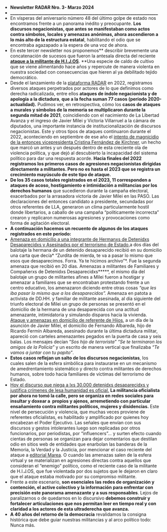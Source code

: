 - **Newsletter RADAR Nro. 3- Marzo 2024**
- **______________________________________________________________________**
- En vísperas del aniversario número 48 del último golpe de estado nos encontramos frente a un panorama inédito y preocupante. **Los discursos negacionistas, que antes se manifestaban como actos contra símbolos, locales y amenazas anónimas, ahora ascendieron a lo más alto de la estructura estatal**, habilitando el odio que se encontraba agazapado a la espera de una voz de ahora.
- En este tercer newsletter nos proponemos** describir brevemente una concatenación de sucesos que fueron la antesala directa del reciente **[**ataque a la militante de H.I.J.OS**](https://www.pagina12.com.ar/723116-el-testimonio-de-la-militante-atacada-un-gobierno-elegido-po)**. **Una especie de caldo de cultivo que se viene alimentando hace años y repercute de manera violenta en nuestra sociedad con consecuencias que hieren al ya debilitado tejido democrático.
- Desde el lanzamiento de la [plataforma RADAR](https://ra-dar.com.ar/) en 2022, registramos diversos ataques perpetrados por actores de lo que definimos como derecha radicalizada, entre ellos **ataques de índole negacionista y de apología a la dictadura**, **que a la fecha suman 77 casos (período 2020-actualidad).** Pudimos ver, en retrospectiva, cómo los **casos de ataques a murales y símbolos de la memoria se multiplicaron durante la segunda mitad de 2021**, coincidiendo con el nacimiento de La Libertad Avanza y el ingreso de Javier Milei y Victoria Villarruel a la cámara de diputados, una importante instancia de institucionalización de discursos negacionistas. Este y otros tipos de ataques continuaron durante el 2022, aconteciendo en septiembre de ese año el [intento de magnicidio de la entonces vicepresidenta Cristina Fernández de Kirchner](https://informes.revistacrisis.com.ar/la-violencia-avanza-1s/), un hecho que marcó un antes y un después dentro de esta creciente ola de violencia política, y que dejó al descubierto la incapacidad del sistema político para dar una respuesta acorde. **Hacia finales del 2022 registramos los primeros casos de agresiones negacionistas dirigidas directamente a militantes. Pero no es hasta el 2023 que se registra un crecimiento mayúsculo de este tipo de ataque.**
- **De los 35 casos totales registrados en el 2023, 11 corresponden a ataques de acoso, hostigamiento e intimidación a militancias por los derechos humanos** que sucedieron durante la campaña electoral, exacerbados por la arrasadora victoria de Javier Milei en las PASO. Las declaraciones del entonces candidato a presidente, secundadas por otros referentes de LLA, generaron un clima particularmente hostil donde libertarios, a caballo de una campaña “políticamente incorrecta” crearon y replicaron numerosas agresiones y provocaciones como forma de agitación electoral.
- **A continuación hacemos un recuento de algunos de los ataques registrados en este período:**
- [Amenaza en domicilio a una integrante de Hermanxs de Detenidxs Desaparecidxs y Asesinadxs por el terrorismo de Estado,](https://www.politicargentina.com/notas/202311/54761-amenazaron-a-una-militante-de-ddhh-te-va-a-pasar-lo-mismo-que-esos-que-desaparecimos.html)a dos días del balotaje la hermana de un detenido desaparecido recibió en su domicilio una carta que decía* “Zurdita de mierda, te va a pasar lo mismo que esos que desaparecimos. Forra. Ya te hicimos archivo”*. Fue la segunda amenaza que recibió en 20 días. Amenazas a militantes de Familiares y Compañerxs de Detenidxs Desaparecidxs*****, el mismo día del balotaje un grupo de militantes afines a Milei fueron a hostigar y amenazar a familiares que se encontraban protestando frente a un centro educativo, los amenazaron diciendo entre otras cosas *“que les iba pasar lo mismo que a los desaparecidos”.* Amenaza en patota a activista de DD.HH. y familiar de militante asesinada, al día siguiente del triunfo electoral de Milei un grupo de personas se presentó en el domicilio de la hermana de una desaparecida con una actitud amenazante, intimidatoria y simulando disparos hacia la vivienda. [Ataque y amenazas en domicilio de referente de Hijos](https://www.lavoz.com.ar/politica/energico-repudio-por-las-amenazas-a-un-integrante-de-hijos-cordoba/), a un día de la asunción de Javier Milei, el domicilio de Fernando Albareda, hijo de Ricardo Fermín Albareda, asesinado durante la última dictadura militar, apareció con carteles amenazantes pegados en la puerta de casa y seis balas. Los mensajes decían “*Sos hijo de terrorista” “Se te terminaron los amigos de la Policía”* y un escrito de manera vertical que finalizaba *“Te vamos a juntar con tu papito”*.
- **Estos casos reflejan un salto de los discursos negacionistas**, los cuales salen de la esfera simbólica para instaurarse en un mecanismo de amedrentamiento sistemático y directo contra militantes de derechos humanos, sobre todo hacia familiares de víctimas del terrorismo de Estado.
- [Hoy el discurso que niega a lxs 30.000 detenidxs desaparecidxs y justifica crímenes de lesa humanidad es oficial.](https://informes.revistacrisis.com.ar/los-dinosaurios-no-van-a-desaparecer/) **La militancia oficialista por ahora no tomó la calle, pero se organiza en redes sociales para insultar y doxear a  propios y ajenos, arremetiendo con particular ensañamiento contra militantes políticos, mujeres y disidencias.** Este nivel de persecución y violencia, que muchas veces proviene de referentes oficialistas, es habilitado y amplificado por quienes hoy encabezan el Poder Ejecutivo. Las señales que envían con sus discursos y gestos intolerantes luego son replicadas por otros funcionarios, por periodistas, por “influencers”... y surten efecto cuando cientas de personas se organizan para dejar comentarios que destilan odio en sitios web de entidades que enarbolan las banderas de la Memoria, la Verdad y la Justicia, por mencionar el caso reciente del ataque a [editorial Marea](https://www.pagina12.com.ar/722285-un-atentado-digital-contra-una-editorial-especializada-en-de). O cuando las amenazas salen de la esfera virtual y se materializan en agresiones directas contra aquellos que consideran el “enemigo” político, como el reciente caso de la militante de H.I.J.OS, que fue violentada por dos sujetos que le dejaron en claro que el ataque estaba motivado por su compromiso militante.
- Frente a este escenario, **son esenciales** **las** **redes de organización y contención, el active colectivo y la información** **para enfrentar con precisión este panorama amenazante y a sus responsables**. Lejos de paralizarnos o de quedarnos en lo discursivo **debemos construir y fortalecer articulaciones que nos permitan leer en tiempo real y con claridad a los actores de esta ultraderecha que avanza.**
- **A 40 años del retorno de la democracia** revalidamos la consigna histórica que debe guiar nuestras militancias y al arco político todo: Nunca más.
